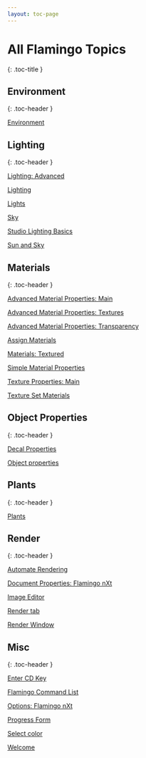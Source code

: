 ```yaml
---
layout: toc-page
---
```



# All Flamingo Topics
{: .toc-title }


## Environment
{: .toc-header }

 [Environment](Environment/Environment_Tab.html) 


## Lighting
{: .toc-header }

 [Lighting: Advanced](Lighting/Lighting_Advanced_Tab.html) 

 [Lighting](Lighting/Lighting_Tab.html) 

 [Lights](Lighting\Lights_Tab.html) 

 [Sky](Lighting/Sun_and_Sky_Tabs.html) 

 [Studio Lighting Basics](Lighting/Studio_Lighting_Basics.html) 

 [Sun and Sky](Lighting/Sun_and_Sky_Tabs.html) 


## Materials
{: .toc-header }

 [Advanced Material Properties: Main](Materials/Advanced_Material_Properties_Main.html) 

 [Advanced Material Properties: Textures](Materials/Advanced_Material_Properties_Textures.html) 

 [Advanced Material Properties: Transparency](Materials/Advanced_Material_Properties_Transparency.html) 

 [Assign Materials](Materials\Materials_Tab.html) 

 [Materials: Textured](Materials/Texture_Properties_Main.html) 

 [Simple Material Properties](Materials\Simple_Material_Properties.html) 

 [Texture Properties: Main](Materials/Texture_Properties_Main.html) 

 [Texture Set Materials](Materials/Texture_Set_Materials.html) 


## Object Properties
{: .toc-header }

 [Decal Properties](ObjectProperties\properties_decal.html) 

 [Object properties](ObjectProperties\properties_object.html) 


## Plants
{: .toc-header }

 [Plants](Plants/Plants.html) 


## Render
{: .toc-header }

 [Automate Rendering](Render/Automate_Rendering.html) 

 [Document Properties: Flamingo nXt](Render/DocumentProperties_Flamingo.html) 

 [Image Editor](Render\Image_Editor.html) 

 [Render tab](Render/Render_Tab.html) 

 [Render Window](Render\Render_Window.html) 


## Misc
{: .toc-header }

 [Enter CD Key](General/Enter_CD_Key.html) 

 [Flamingo Command List](General\flamingo_command_list.html) 

 [Options: Flamingo nXt](General\Options_Flamingo.html) 

 [Progress Form](General/Progress_Form.html) 

 [Select color](General\select_color.html) 

 [Welcome](General\Welcome.html) 

&#160;

&#160;

&#160;

